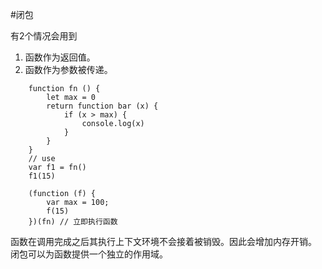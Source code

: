 #闭包

有2个情况会用到  

1. 函数作为返回值。  
2. 函数作为参数被传递。  
```
    function fn () {
        let max = 0
        return function bar (x) {
            if (x > max) {
                console.log(x)
            }
        }
    }
    // use
    var f1 = fn()
    f1(15)

    (function (f) {
        var max = 100;
        f(15)
    })(fn) // 立即执行函数
```
函数在调用完成之后其执行上下文环境不会接着被销毁。因此会增加内存开销。  
闭包可以为函数提供一个独立的作用域。  

